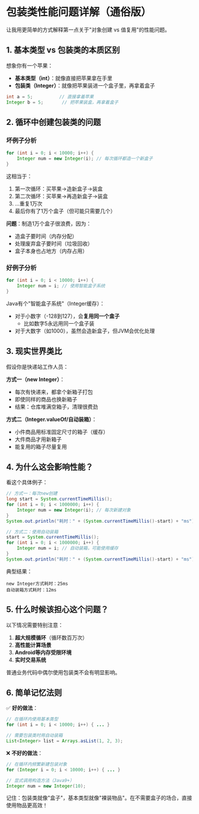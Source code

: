 # 包装类性能问题详解（通俗版）

让我用更简单的方式解释第一点关于"对象创建 vs 值复用"的性能问题。

## 1. 基本类型 vs 包装类的本质区别

想象你有一个苹果：
- **基本类型（int）**：就像直接把苹果拿在手里
- **包装类（Integer）**：就像把苹果装进一个盒子里，再拿着盒子

```java
int a = 5;          // 直接拿着苹果
Integer b = 5;       // 把苹果装盒，再拿着盒子
```

## 2. 循环中创建包装类的问题

### 坏例子分析
```java
for (int i = 0; i < 10000; i++) {
    Integer num = new Integer(i); // 每次循环都造一个新盒子
}
```
这相当于：
1. 第一次循环：买苹果→造新盒子→装盒
2. 第二次循环：买苹果→再造新盒子→装盒
3. ...重复1万次
4. 最后你有了1万个盒子（但可能只需要几个）

**问题**：制造1万个盒子很浪费，因为：
- 造盒子要时间（内存分配）
- 处理废弃盒子要时间（垃圾回收）
- 盒子本身也占地方（内存占用）

### 好例子分析
```java
for (int i = 0; i < 10000; i++) {
    Integer num = i; // 使用智能盒子系统
}
```
Java有个"智能盒子系统"（Integer缓存）：
- 对于小数字（-128到127），会**复用同一个盒子**
  - 比如数字5永远用同一个盒子装
- 对于大数字（如1000），虽然会造新盒子，但JVM会优化处理

## 3. 现实世界类比

假设你是快递站工作人员：

**方式一（new Integer）**：
- 每次有快递来，都拿个新箱子打包
- 即使同样的商品也换新箱子
- 结果：仓库堆满空箱子，清理很费劲

**方式二（Integer.valueOf/自动装箱）**：
- 小件商品用标准固定尺寸的箱子（缓存）
- 大件商品才用新箱子
- 能复用的箱子尽量复用

## 4. 为什么这会影响性能？

看这个具体例子：
```java
// 方式一：每次new创建
long start = System.currentTimeMillis();
for (int i = 0; i < 1000000; i++) {
    Integer num = new Integer(i); // 每次新建对象
}
System.out.println("耗时：" + (System.currentTimeMillis()-start) + "ms");

// 方式二：使用自动装箱
start = System.currentTimeMillis();
for (int i = 0; i < 1000000; i++) {
    Integer num = i; // 自动装箱，可能使用缓存
}
System.out.println("耗时：" + (System.currentTimeMillis()-start) + "ms");
```

典型结果：
```
new Integer方式耗时：25ms
自动装箱方式耗时：12ms
```

## 5. 什么时候该担心这个问题？

以下情况需要特别注意：
1. **超大规模循环**（循环数百万次）
2. **高性能计算场景**
3. **Android等内存受限环境**
4. **实时交易系统**

普通业务代码中偶尔使用包装类不会有明显影响。

## 6. 简单记忆法则

✅ **好的做法**：
```java
// 在循环内使用基本类型
for (int i = 0; i < 10000; i++) { ... }

// 需要包装类时用自动装箱
List<Integer> list = Arrays.asList(1, 2, 3); 
```

❌ **不好的做法**：
```java
// 在循环内频繁新建包装对象
for (Integer i = 0; i < 10000; i++) { ... }

// 显式调用构造方法（Java9+）
Integer num = new Integer(10); 
```

记住：包装类就像"盒子"，基本类型就像"裸装物品"。在不需要盒子的场合，直接使用物品更高效！